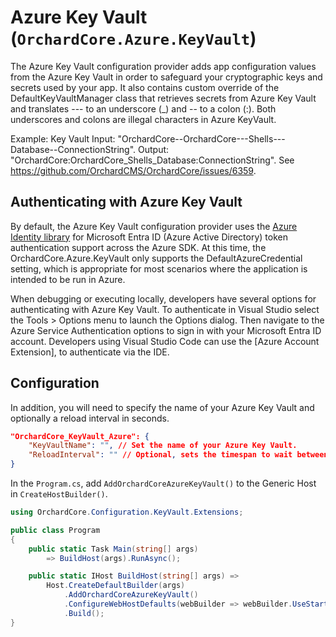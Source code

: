 # Azure Key Vault (`OrchardCore.Azure.KeyVault`)

The Azure Key Vault configuration provider adds app configuration values from the Azure Key Vault in order to safeguard your cryptographic keys and secrets used by your app. It also contains custom override of the DefaultKeyVaultManager class that retrieves secrets from Azure Key Vault and translates --- to an underscore (_)  and -- to a colon (:). Both underscores and colons are illegal characters in Azure KeyVault.

Example:
Key Vault Input: "OrchardCore--OrchardCore---Shells---Database--ConnectionString".
Output: "OrchardCore:OrchardCore_Shells_Database:ConnectionString".
See https://github.com/OrchardCMS/OrchardCore/issues/6359.

## Authenticating with Azure Key Vault
By default, the Azure Key Vault configuration provider uses the [Azure Identity library](https://github.com/Azure/azure-sdk-for-net/blob/master/sdk/identity/Azure.Identity/README.md) for Microsoft Entra ID (Azure Active Directory) token authentication support across the Azure SDK. At this time, the OrchardCore.Azure.KeyVault only supports the DefaultAzureCredential setting, which is appropriate for most scenarios where the application is intended to be run in Azure.

When debugging or executing locally, developers have several options for authenticating with Azure Key Vault. To authenticate in Visual Studio select the Tools > Options menu to launch the Options dialog. Then navigate to the Azure Service Authentication options to sign in with your Microsoft Entra ID account. Developers using Visual Studio Code can use the [Azure Account Extension], to authenticate via the IDE. 

## Configuration
In addition, you will need to specify the name of your Azure Key Vault and optionally a reload interval in seconds.
```json
"OrchardCore_KeyVault_Azure": {
    "KeyVaultName": "", // Set the name of your Azure Key Vault.
    "ReloadInterval": "" // Optional, sets the timespan to wait between attempts at polling the Azure KeyVault for changes. Leave blank to disable reloading.
}
```

In the `Program.cs`, add `AddOrchardCoreAzureKeyVault()` to the Generic Host in `CreateHostBuilder()`.

```csharp
using OrchardCore.Configuration.KeyVault.Extensions;

public class Program
{
    public static Task Main(string[] args)
        => BuildHost(args).RunAsync();

    public static IHost BuildHost(string[] args) =>
        Host.CreateDefaultBuilder(args)
            .AddOrchardCoreAzureKeyVault()
            .ConfigureWebHostDefaults(webBuilder => webBuilder.UseStartup<Startup>())
            .Build();
}
```

